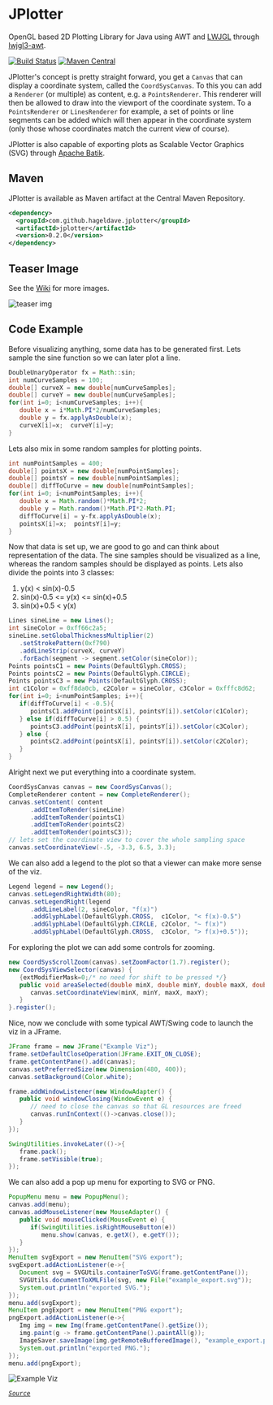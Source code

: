 # JPlotter
OpenGL based 2D Plotting Library for Java using AWT and [LWJGL](https://github.com/LWJGL/lwjgl3) through [lwjgl3-awt](https://github.com/LWJGLX/lwjgl3-awt).

[![Build Status](https://travis-ci.org/hageldave/JPlotter.svg?branch=master)](https://travis-ci.org/hageldave/JPlotter)
[![Maven Central](https://img.shields.io/maven-central/v/com.github.hageldave.jplotter/jplotter.svg)](https://search.maven.org/search?q=g:com.github.hageldave.jplotter)

JPlotter's concept is pretty straight forward, you get a `Canvas` that can display a coordinate system, 
called the `CoordSysCanvas`.
To this you can add a `Renderer` (or multiple) as content, e.g. a `PointsRenderer`.
This renderer will then be allowed to draw into the viewport of the coordinate system.
To a `PointsRenderer` or `LinesRenderer` for example, a set of points or line segments can be added which will then appear
in the coordinate system (only those whose coordinates match the current view of course).

JPlotter is also capable of exporting plots as Scalable Vector Graphics (SVG) through [Apache Batik](https://xmlgraphics.apache.org/batik/).

## Maven
JPlotter is available as Maven artifact at the Central Maven Repository.
```xml
<dependency>
  <groupId>com.github.hageldave.jplotter</groupId>
  <artifactId>jplotter</artifactId>
  <version>0.2.0</version>
</dependency>
```

## Teaser Image
See the [Wiki](https://github.com/hageldave/JPlotter/wiki) for more images.

![teaser img](https://raw.githubusercontent.com/wiki/hageldave/JPlotter/images/isolines_viz.png)

## Code Example
Before visualizing anything, some data has to be generated first.
Lets sample the sine function so we can later plot a line.
```java
DoubleUnaryOperator fx = Math::sin;
int numCurveSamples = 100;
double[] curveX = new double[numCurveSamples];
double[] curveY = new double[numCurveSamples];
for(int i=0; i<numCurveSamples; i++){
   double x = i*Math.PI*2/numCurveSamples;
   double y = fx.applyAsDouble(x);
   curveX[i]=x;  curveY[i]=y;
}
```
Lets also mix in some random samples for plotting points.
```java
int numPointSamples = 400;
double[] pointsX = new double[numPointSamples];
double[] pointsY = new double[numPointSamples];
double[] diffToCurve = new double[numPointSamples];
for(int i=0; i<numPointSamples; i++){
   double x = Math.random()*Math.PI*2;
   double y = Math.random()*Math.PI*2-Math.PI;
   diffToCurve[i] = y-fx.applyAsDouble(x);
   pointsX[i]=x;  pointsY[i]=y;
}
```
Now that data is set up, we are good to go and can think about representation of the data.
The sine samples should be visualized as a line, whereas the random samples should be displayed as points.
Lets also divide the points into 3 classes:
1. y(x) < sin(x)-0.5
2. sin(x)-0.5 <= y(x) <= sin(x)+0.5
3. sin(x)+0.5 < y(x)
```java
Lines sineLine = new Lines();
int sineColor = 0xff66c2a5;
sineLine.setGlobalThicknessMultiplier(2)
   .setStrokePattern(0xf790)
   .addLineStrip(curveX, curveY)
   .forEach(segment -> segment.setColor(sineColor));
Points pointsC1 = new Points(DefaultGlyph.CROSS);
Points pointsC2 = new Points(DefaultGlyph.CIRCLE);
Points pointsC3 = new Points(DefaultGlyph.CROSS);
int c1Color = 0xff8da0cb, c2Color = sineColor, c3Color = 0xfffc8d62;
for(int i=0; i<numPointSamples; i++){
   if(diffToCurve[i] < -0.5){
      pointsC1.addPoint(pointsX[i], pointsY[i]).setColor(c1Color);
   } else if(diffToCurve[i] > 0.5) {
      pointsC3.addPoint(pointsX[i], pointsY[i]).setColor(c3Color);
   } else {
      pointsC2.addPoint(pointsX[i], pointsY[i]).setColor(c2Color);
   }
}
```
Alright next we put everything into a coordinate system.
```java
CoordSysCanvas canvas = new CoordSysCanvas();
CompleteRenderer content = new CompleteRenderer();
canvas.setContent( content
      .addItemToRender(sineLine)
      .addItemToRender(pointsC1)
      .addItemToRender(pointsC2)
      .addItemToRender(pointsC3));
// lets set the coordinate view to cover the whole sampling space
canvas.setCoordinateView(-.5, -3.3, 6.5, 3.3);
```
We can also add a legend to the plot so that a viewer can make more sense of the viz.
```java
Legend legend = new Legend();
canvas.setLegendRightWidth(80);
canvas.setLegendRight(legend
      .addLineLabel(2, sineColor, "f(x)")
      .addGlyphLabel(DefaultGlyph.CROSS,  c1Color, "< f(x)-0.5")
      .addGlyphLabel(DefaultGlyph.CIRCLE, c2Color, "~ f(x)")
      .addGlyphLabel(DefaultGlyph.CROSS,  c3Color, "> f(x)+0.5"));
```
For exploring the plot we can add some controls for zooming.
```java
new CoordSysScrollZoom(canvas).setZoomFactor(1.7).register();
new CoordSysViewSelector(canvas) {
   {extModifierMask=0;/* no need for shift to be pressed */}
   public void areaSelected(double minX, double minY, double maxX, double maxY) {
      canvas.setCoordinateView(minX, minY, maxX, maxY);
   }
}.register();
```
Nice, now we conclude with some typical AWT/Swing code to launch the viz in a JFrame.
```java
JFrame frame = new JFrame("Example Viz");
frame.setDefaultCloseOperation(JFrame.EXIT_ON_CLOSE);
frame.getContentPane().add(canvas);
canvas.setPreferredSize(new Dimension(480, 400));
canvas.setBackground(Color.white);

frame.addWindowListener(new WindowAdapter() {
   public void windowClosing(WindowEvent e) {
      // need to close the canvas so that GL resources are freed
      canvas.runInContext(()->canvas.close());
   }
});

SwingUtilities.invokeLater(()->{
   frame.pack();
   frame.setVisible(true);
});
```
We can also add a pop up menu for exporting to SVG or PNG.
```java
PopupMenu menu = new PopupMenu();
canvas.add(menu);
canvas.addMouseListener(new MouseAdapter() {
   public void mouseClicked(MouseEvent e) {
      if(SwingUtilities.isRightMouseButton(e))
         menu.show(canvas, e.getX(), e.getY());
   }
});
MenuItem svgExport = new MenuItem("SVG export");
svgExport.addActionListener(e->{
   Document svg = SVGUtils.containerToSVG(frame.getContentPane());
   SVGUtils.documentToXMLFile(svg, new File("example_export.svg"));
   System.out.println("exported SVG.");
});
menu.add(svgExport);
MenuItem pngExport = new MenuItem("PNG export");
pngExport.addActionListener(e->{
   Img img = new Img(frame.getContentPane().getSize());
   img.paint(g -> frame.getContentPane().paintAll(g));
   ImageSaver.saveImage(img.getRemoteBufferedImage(), "example_export.png");
   System.out.println("exported PNG.");
});
menu.add(pngExport);
```
![Example Viz](https://raw.githubusercontent.com/wiki/hageldave/JPlotter/images/example_viz.png)

*[```Source```](https://github.com/hageldave/JPlotter/blob/master/jplotter/src/test/java/hageldave/jplotter/Example.java)*
